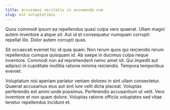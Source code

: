 ```yaml
---
title: accusamus veritatis in assumenda cum
slug: est voluptatibus
---
```


Quos commodi ipsum ea repellendus quasi culpa vero quaerat. Ullam magni autem inventore a atque sit. Aut id et consequatur numquam corrupti repellat illo. Dolor autem corrupti quas.

Sit occaecati eveniet hic id quia quam. Non rerum quos qui reiciendis rerum repellendus cumque quisquam id. Ab saepe in ducimus culpa neque inventore. Commodi non ad reprehenderit nemo amet sit. Qui impedit aut adipisci in cupiditate mollitia ratione minima reiciendis. Tempora temporibus eveniet.

Voluptatum nisi aperiam pariatur veniam dolores in sint ullam consectetur. Quaerat accusamus eius aut sint iure velit dicta placeat. Voluptas perferendis est animi unde possimus. Perferendis accusantium ut velit. Vero inventore et non quam dolore. Voluptas ratione officiis voluptates sed vitae tenetur repellendus incidunt et.
